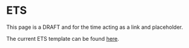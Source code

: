 # ETS

This page is a DRAFT and for the time acting as a link and placeholder.

The current ETS template can be found [here](documents/IBM%20X-Force%20IR%20Engagement%20Tracking%20Sheet.xlsx).